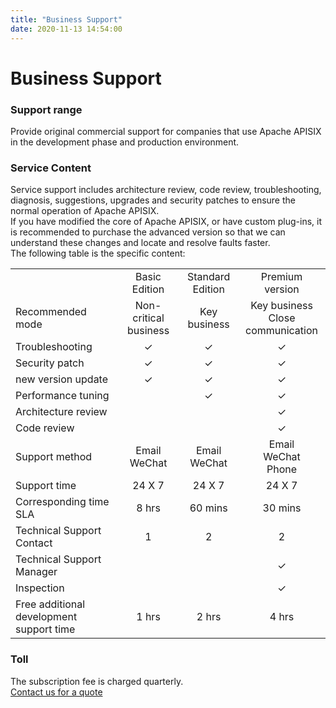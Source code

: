 ```yaml
---
title: "Business Support"
date: 2020-11-13 14:54:00
---
```


# Business Support

### Support range

Provide original commercial support for companies that use Apache APISIX in the development phase and production environment.

### Service Content

Service support includes architecture review, code review, troubleshooting, diagnosis, suggestions, upgrades and security patches to ensure the normal operation of Apache APISIX.  
If you have modified the core of Apache APISIX, or have custom plug-ins, it is recommended to purchase the advanced version so that we can understand these changes and locate and resolve faults faster.  
The following table is the specific content:

|                                          |                       |                  |                                      |
| :--------------------------------------- | :-------------------: | :--------------: | :----------------------------------: |
|                                          |     Basic Edition     | Standard Edition |           Premium version            |
| Recommended mode                         | Non-critical business |   Key business   | Key business</br>Close communication |
| Troubleshooting                          |           ✓           |        ✓         |                  ✓                   |
| Security patch                           |           ✓           |        ✓         |                  ✓                   |
| new version update                       |           ✓           |        ✓         |                  ✓                   |
| Performance tuning                       |                       |        ✓         |                  ✓                   |
| Architecture review                      |                       |                  |                  ✓                   |
| Code review                              |                       |                  |                  ✓                   |
| Support method                           |   Email</br>WeChat    | Email</br>WeChat |      Email</br>WeChat</br>Phone      |
| Support time                             |        24 X 7         |      24 X 7      |                24 X 7                |
| Corresponding time SLA                   |         8 hrs         |     60 mins      |               30 mins                |
| Technical Support Contact                |           1           |        2         |                  2                   |
| Technical Support Manager                |                       |                  |                  ✓                   |
| Inspection                               |                       |                  |                  ✓                   |
| Free additional development support time |         1 hrs         |      2 hrs       |                4 hrs                 |

### Toll

The subscription fee is charged quarterly.  
[Contact us for a quote](http://www3.apiseven.com/support-for-business-form/)
